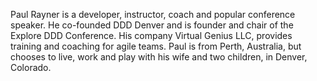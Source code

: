 Paul Rayner is a developer, instructor, coach and popular conference speaker. He co-founded DDD Denver and is founder and chair of the Explore DDD Conference. His company Virtual Genius LLC, provides training and coaching for agile teams. Paul is from Perth, Australia, but chooses to live, work and play with his wife and two children, in Denver, Colorado.